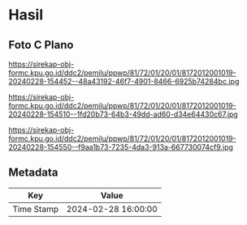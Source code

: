 # Hasil

## Foto C Plano

https://sirekap-obj-formc.kpu.go.id/ddc2/pemilu/ppwp/81/72/01/20/01/8172012001019-20240228-154452--48a43192-46f7-4901-8466-6925b74284bc.jpg

https://sirekap-obj-formc.kpu.go.id/ddc2/pemilu/ppwp/81/72/01/20/01/8172012001019-20240228-154510--1fd20b73-64b3-49dd-ad60-d34e64430c67.jpg

https://sirekap-obj-formc.kpu.go.id/ddc2/pemilu/ppwp/81/72/01/20/01/8172012001019-20240228-154550--f9aa1b73-7235-4da3-913a-667730074cf9.jpg


## Metadata

| Key        | Value               |
| ---------- | ------------------- |
| Time Stamp | 2024-02-28 16:00:00 |



